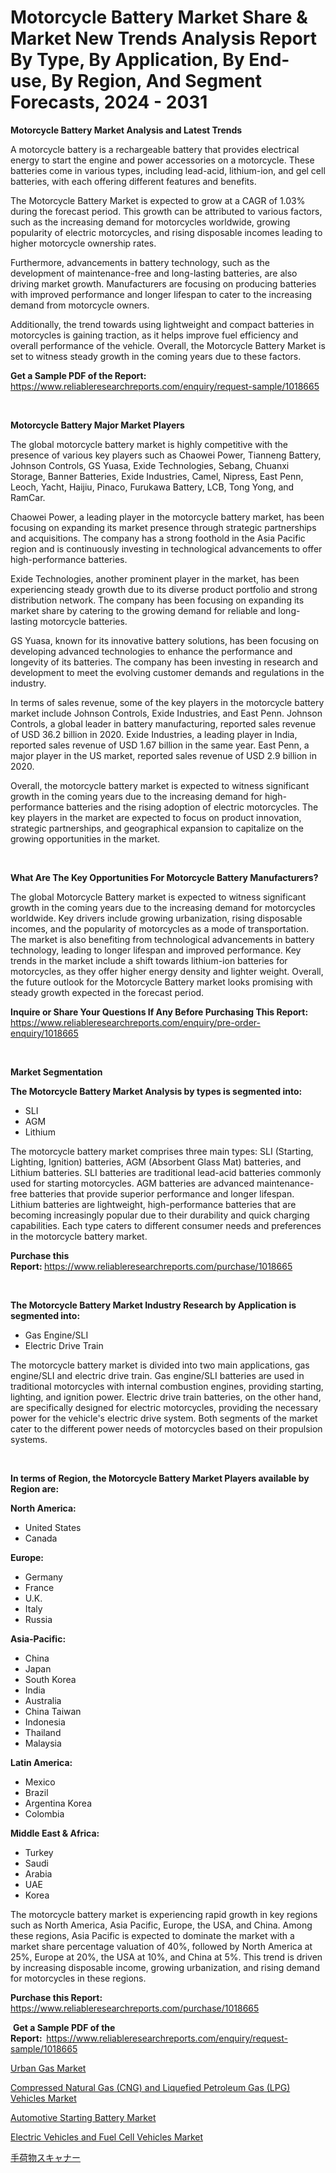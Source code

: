 <p><h1>Motorcycle Battery Market Share & Market New Trends Analysis Report By Type, By Application, By End-use, By Region, And Segment Forecasts, 2024 - 2031</h1></p><p><strong>Motorcycle Battery Market Analysis and Latest Trends</strong></p>
<p><p>A motorcycle battery is a rechargeable battery that provides electrical energy to start the engine and power accessories on a motorcycle. These batteries come in various types, including lead-acid, lithium-ion, and gel cell batteries, with each offering different features and benefits.</p><p>The Motorcycle Battery Market is expected to grow at a CAGR of 1.03% during the forecast period. This growth can be attributed to various factors, such as the increasing demand for motorcycles worldwide, growing popularity of electric motorcycles, and rising disposable incomes leading to higher motorcycle ownership rates.</p><p>Furthermore, advancements in battery technology, such as the development of maintenance-free and long-lasting batteries, are also driving market growth. Manufacturers are focusing on producing batteries with improved performance and longer lifespan to cater to the increasing demand from motorcycle owners.</p><p>Additionally, the trend towards using lightweight and compact batteries in motorcycles is gaining traction, as it helps improve fuel efficiency and overall performance of the vehicle. Overall, the Motorcycle Battery Market is set to witness steady growth in the coming years due to these factors.</p></p>
<p><strong>Get a Sample PDF of the Report:&nbsp;</strong> <a href="https://www.reliableresearchreports.com/enquiry/request-sample/1018665">https://www.reliableresearchreports.com/enquiry/request-sample/1018665</a></p>
<p>&nbsp;</p>
<p><strong>Motorcycle Battery Major Market Players</strong></p>
<p><p>The global motorcycle battery market is highly competitive with the presence of various key players such as Chaowei Power, Tianneng Battery, Johnson Controls, GS Yuasa, Exide Technologies, Sebang, Chuanxi Storage, Banner Batteries, Exide Industries, Camel, Nipress, East Penn, Leoch, Yacht, Haijiu, Pinaco, Furukawa Battery, LCB, Tong Yong, and RamCar.</p><p>Chaowei Power, a leading player in the motorcycle battery market, has been focusing on expanding its market presence through strategic partnerships and acquisitions. The company has a strong foothold in the Asia Pacific region and is continuously investing in technological advancements to offer high-performance batteries.</p><p>Exide Technologies, another prominent player in the market, has been experiencing steady growth due to its diverse product portfolio and strong distribution network. The company has been focusing on expanding its market share by catering to the growing demand for reliable and long-lasting motorcycle batteries.</p><p>GS Yuasa, known for its innovative battery solutions, has been focusing on developing advanced technologies to enhance the performance and longevity of its batteries. The company has been investing in research and development to meet the evolving customer demands and regulations in the industry.</p><p>In terms of sales revenue, some of the key players in the motorcycle battery market include Johnson Controls, Exide Industries, and East Penn. Johnson Controls, a global leader in battery manufacturing, reported sales revenue of USD 36.2 billion in 2020. Exide Industries, a leading player in India, reported sales revenue of USD 1.67 billion in the same year. East Penn, a major player in the US market, reported sales revenue of USD 2.9 billion in 2020.</p><p>Overall, the motorcycle battery market is expected to witness significant growth in the coming years due to the increasing demand for high-performance batteries and the rising adoption of electric motorcycles. The key players in the market are expected to focus on product innovation, strategic partnerships, and geographical expansion to capitalize on the growing opportunities in the market.</p></p>
<p>&nbsp;</p>
<p><strong>What Are The Key Opportunities For Motorcycle Battery Manufacturers?</strong></p>
<p><p>The global Motorcycle Battery market is expected to witness significant growth in the coming years due to the increasing demand for motorcycles worldwide. Key drivers include growing urbanization, rising disposable incomes, and the popularity of motorcycles as a mode of transportation. The market is also benefiting from technological advancements in battery technology, leading to longer lifespan and improved performance. Key trends in the market include a shift towards lithium-ion batteries for motorcycles, as they offer higher energy density and lighter weight. Overall, the future outlook for the Motorcycle Battery market looks promising with steady growth expected in the forecast period.</p></p>
<p><strong>Inquire or Share Your Questions If Any Before Purchasing This Report:</strong> <a href="https://www.reliableresearchreports.com/enquiry/pre-order-enquiry/1018665">https://www.reliableresearchreports.com/enquiry/pre-order-enquiry/1018665</a></p>
<p>&nbsp;</p>
<p><strong>Market Segmentation</strong></p>
<p><strong>The Motorcycle Battery Market Analysis by types is segmented into:</strong></p>
<p><ul><li>SLI</li><li>AGM</li><li>Lithium</li></ul></p>
<p><p>The motorcycle battery market comprises three main types: SLI (Starting, Lighting, Ignition) batteries, AGM (Absorbent Glass Mat) batteries, and Lithium batteries. SLI batteries are traditional lead-acid batteries commonly used for starting motorcycles. AGM batteries are advanced maintenance-free batteries that provide superior performance and longer lifespan. Lithium batteries are lightweight, high-performance batteries that are becoming increasingly popular due to their durability and quick charging capabilities. Each type caters to different consumer needs and preferences in the motorcycle battery market.</p></p>
<p><strong>Purchase this Report:&nbsp;</strong><a href="https://www.reliableresearchreports.com/purchase/1018665">https://www.reliableresearchreports.com/purchase/1018665</a></p>
<p>&nbsp;</p>
<p><strong>The Motorcycle Battery Market Industry Research by Application is segmented into:</strong></p>
<p><ul><li>Gas Engine/SLI</li><li>Electric Drive Train</li></ul></p>
<p><p>The motorcycle battery market is divided into two main applications, gas engine/SLI and electric drive train. Gas engine/SLI batteries are used in traditional motorcycles with internal combustion engines, providing starting, lighting, and ignition power. Electric drive train batteries, on the other hand, are specifically designed for electric motorcycles, providing the necessary power for the vehicle's electric drive system. Both segments of the market cater to the different power needs of motorcycles based on their propulsion systems.</p></p>
<p>&nbsp;</p>
<p><strong>In terms of Region, the Motorcycle Battery Market Players available by Region are:</strong></p>
<p>
    <p> <strong> North America: </strong>
        <ul>
            <li>United States</li>
            <li>Canada</li>
        </ul>
        </p> 
    <p> <strong> Europe: </strong>
        <ul>
            <li>Germany</li>
            <li>France</li>
            <li>U.K.</li>
            <li>Italy</li>
            <li>Russia</li>
        </ul>
        </p> 
    <p> <strong> Asia-Pacific: </strong>
        <ul>
            <li>China</li>
            <li>Japan</li>
            <li>South Korea</li>
            <li>India</li>
            <li>Australia</li>
            <li>China Taiwan</li>
            <li>Indonesia</li>
            <li>Thailand</li>
            <li>Malaysia</li>
        </ul>
        </p> 
    <p> <strong> Latin America: </strong>
        <ul>
            <li>Mexico</li>
            <li>Brazil</li>
            <li>Argentina Korea</li>
            <li>Colombia</li>
        </ul>
        </p> 
    <p> <strong> Middle East & Africa: </strong>
        <ul>
            <li>Turkey</li>
            <li>Saudi</li>
            <li>Arabia</li>
            <li>UAE</li>
            <li>Korea</li>
        </ul>
    </p>
    </p>
<p><p>The motorcycle battery market is experiencing rapid growth in key regions such as North America, Asia Pacific, Europe, the USA, and China. Among these regions, Asia Pacific is expected to dominate the market with a market share percentage valuation of 40%, followed by North America at 25%, Europe at 20%, the USA at 10%, and China at 5%. This trend is driven by increasing disposable income, growing urbanization, and rising demand for motorcycles in these regions.</p></p>
<p><strong>Purchase this Report: </strong><a href="https://www.reliableresearchreports.com/purchase/1018665">https://www.reliableresearchreports.com/purchase/1018665</a></p>
<p>&nbsp;<strong>Get a Sample PDF of the Report:&nbsp;&nbsp;</strong><a href="https://www.reliableresearchreports.com/enquiry/request-sample/1018665">https://www.reliableresearchreports.com/enquiry/request-sample/1018665</a></p>
<p><strong></strong></p>
<p><p><a href="https://github.com/bobicer/Market-Research-Report-List-2/blob/main/urban-gas-market.md">Urban Gas Market</a></p><p><a href="https://issuu.com/reportprime-2/docs/compressed-natural-gas-cng-and-liquefied-petroleum">Compressed Natural Gas (CNG) and Liquefied Petroleum Gas (LPG) Vehicles Market</a></p><p><a href="https://github.com/timeliteaut/Market-Research-Report-List-2/blob/main/automotive-starting-battery-market.md">Automotive Starting Battery Market</a></p><p><a href="https://issuu.com/reportprime-2/docs/electric-vehicles-and-fuel-cell-vehicles-market-si">Electric Vehicles and Fuel Cell Vehicles Market</a></p><p><a href="https://github.com/MosesSpinka1914/Market-Research-Report-List-1/blob/main/312809415949.md">手荷物スキャナー</a></p></p>